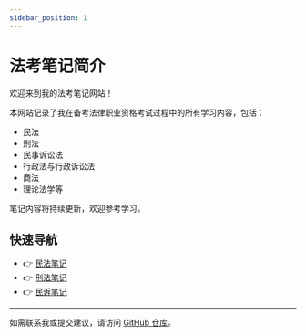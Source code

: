 ```yaml
---
sidebar_position: 1
---
```


# 法考笔记简介

欢迎来到我的法考笔记网站！

本网站记录了我在备考法律职业资格考试过程中的所有学习内容，包括：

- 民法
- 刑法
- 民事诉讼法
- 行政法与行政诉讼法
- 商法
- 理论法学等

笔记内容将持续更新，欢迎参考学习。

## 快速导航

- 👉 [民法笔记](./civil-law)
- 👉 [刑法笔记](./criminal-law)
- 👉 [民诉笔记](./civil-procedure)

---

如需联系我或提交建议，请访问 [GitHub 仓库](https://github.com/xuufaa/law-notes)。
